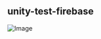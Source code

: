 ## unity-test-firebase

![Image](https://github.com/user-attachments/assets/8cfa0499-1d82-4155-94ef-f1a6c75f0c43)
